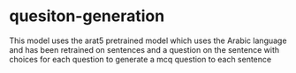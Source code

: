 # quesiton-generation
This model uses the arat5 pretrained model which uses the Arabic language and has been retrained on sentences and a question on the sentence with choices for each question to generate a mcq question to each sentence 
